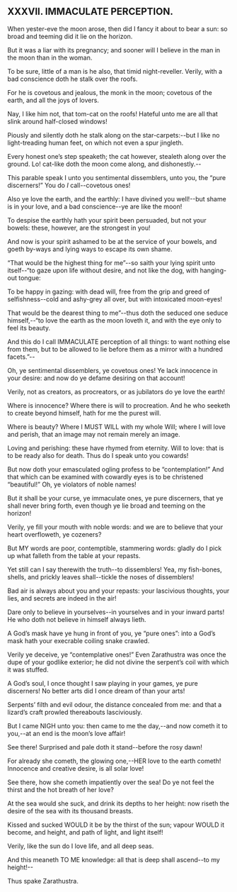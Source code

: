 ## XXXVII. IMMACULATE PERCEPTION.

When yester-eve the moon arose, then did I fancy it about to bear a sun:
so broad and teeming did it lie on the horizon.

But it was a liar with its pregnancy; and sooner will I believe in the
man in the moon than in the woman.

To be sure, little of a man is he also, that timid night-reveller.
Verily, with a bad conscience doth he stalk over the roofs.

For he is covetous and jealous, the monk in the moon; covetous of the
earth, and all the joys of lovers.

Nay, I like him not, that tom-cat on the roofs! Hateful unto me are all
that slink around half-closed windows!

Piously and silently doth he stalk along on the star-carpets:--but I
like no light-treading human feet, on which not even a spur jingleth.

Every honest one’s step speaketh; the cat however, stealeth along over
the ground. Lo! cat-like doth the moon come along, and dishonestly.--

This parable speak I unto you sentimental dissemblers, unto you, the
“pure discerners!” You do _I_ call--covetous ones!

Also ye love the earth, and the earthly: I have divined you well!--but
shame is in your love, and a bad conscience--ye are like the moon!

To despise the earthly hath your spirit been persuaded, but not your
bowels: these, however, are the strongest in you!

And now is your spirit ashamed to be at the service of your bowels, and
goeth by-ways and lying ways to escape its own shame.

“That would be the highest thing for me”--so saith your lying spirit
unto itself--“to gaze upon life without desire, and not like the dog,
with hanging-out tongue:

To be happy in gazing: with dead will, free from the grip and greed
of selfishness--cold and ashy-grey all over, but with intoxicated
moon-eyes!

That would be the dearest thing to me”--thus doth the seduced one seduce
himself,--“to love the earth as the moon loveth it, and with the eye
only to feel its beauty.

And this do I call IMMACULATE perception of all things: to want nothing
else from them, but to be allowed to lie before them as a mirror with a
hundred facets.”--

Oh, ye sentimental dissemblers, ye covetous ones! Ye lack innocence in
your desire: and now do ye defame desiring on that account!

Verily, not as creators, as procreators, or as jubilators do ye love the
earth!

Where is innocence? Where there is will to procreation. And he who
seeketh to create beyond himself, hath for me the purest will.

Where is beauty? Where I MUST WILL with my whole Will; where I will love
and perish, that an image may not remain merely an image.

Loving and perishing: these have rhymed from eternity. Will to love:
that is to be ready also for death. Thus do I speak unto you cowards!

But now doth your emasculated ogling profess to be “contemplation!”
 And that which can be examined with cowardly eyes is to be christened
“beautiful!” Oh, ye violators of noble names!

But it shall be your curse, ye immaculate ones, ye pure discerners, that
ye shall never bring forth, even though ye lie broad and teeming on the
horizon!

Verily, ye fill your mouth with noble words: and we are to believe that
your heart overfloweth, ye cozeners?

But MY words are poor, contemptible, stammering words: gladly do I pick
up what falleth from the table at your repasts.

Yet still can I say therewith the truth--to dissemblers! Yea, my
fish-bones, shells, and prickly leaves shall--tickle the noses of
dissemblers!

Bad air is always about you and your repasts: your lascivious thoughts,
your lies, and secrets are indeed in the air!

Dare only to believe in yourselves--in yourselves and in your inward
parts! He who doth not believe in himself always lieth.

A God’s mask have ye hung in front of you, ye “pure ones”: into a God’s
mask hath your execrable coiling snake crawled.

Verily ye deceive, ye “contemplative ones!” Even Zarathustra was once
the dupe of your godlike exterior; he did not divine the serpent’s coil
with which it was stuffed.

A God’s soul, I once thought I saw playing in your games, ye pure
discerners! No better arts did I once dream of than your arts!

Serpents’ filth and evil odour, the distance concealed from me: and that
a lizard’s craft prowled thereabouts lasciviously.

But I came NIGH unto you: then came to me the day,--and now cometh it to
you,--at an end is the moon’s love affair!

See there! Surprised and pale doth it stand--before the rosy dawn!

For already she cometh, the glowing one,--HER love to the earth cometh!
Innocence and creative desire, is all solar love!

See there, how she cometh impatiently over the sea! Do ye not feel the
thirst and the hot breath of her love?

At the sea would she suck, and drink its depths to her height: now
riseth the desire of the sea with its thousand breasts.

Kissed and sucked WOULD it be by the thirst of the sun; vapour WOULD it
become, and height, and path of light, and light itself!

Verily, like the sun do I love life, and all deep seas.

And this meaneth TO ME knowledge: all that is deep shall ascend--to my
height!--

Thus spake Zarathustra.




